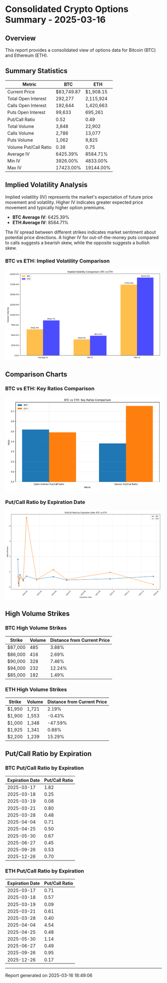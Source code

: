 # Consolidated Crypto Options Summary - 2025-03-16

## Overview

This report provides a consolidated view of options data for Bitcoin (BTC) and Ethereum (ETH).

## Summary Statistics

| Metric | BTC | ETH |
|--------|-----|-----|
| Current Price | $83,749.87 | $1,908.15 |
| Total Open Interest | 292,277 | 2,115,924 |
| Calls Open Interest | 192,644 | 1,420,663 |
| Puts Open Interest | 99,633 | 695,261 |
| Put/Call Ratio | 0.52 | 0.49 |
| Total Volume | 3,848 | 22,902 |
| Calls Volume | 2,786 | 13,077 |
| Puts Volume | 1,062 | 9,825 |
| Volume Put/Call Ratio | 0.38 | 0.75 |
| Average IV | 6425.39% | 8584.71% |
| Min IV | 3926.00% | 4833.00% |
| Max IV | 17423.00% | 19144.00% |

## Implied Volatility Analysis

Implied volatility (IV) represents the market's expectation of future price movement and volatility. Higher IV indicates greater expected price movement and typically higher option premiums.

- **BTC Average IV**: 6425.39%
- **ETH Average IV**: 8584.71%

The IV spread between different strikes indicates market sentiment about potential price directions. A higher IV for out-of-the-money puts compared to calls suggests a bearish skew, while the opposite suggests a bullish skew.

### BTC vs ETH: Implied Volatility Comparison

![Implied Volatility Comparison](iv_comparison_20250316_184905.png)


## Comparison Charts

### BTC vs ETH: Key Ratios Comparison

![BTC vs ETH Ratios](btc_eth_ratios_comparison_20250316_184905.png)

### Put/Call Ratio by Expiration Date

![Put/Call Ratio by Expiration](btc_eth_put_call_comparison_20250316_184905.png)


## High Volume Strikes

### BTC High Volume Strikes

| Strike | Volume | Distance from Current Price |
|--------|--------|----------------------------|
| $87,000 | 485 | 3.88% |
| $86,000 | 416 | 2.69% |
| $90,000 | 328 | 7.46% |
| $94,000 | 232 | 12.24% |
| $85,000 | 182 | 1.49% |

### ETH High Volume Strikes

| Strike | Volume | Distance from Current Price |
|--------|--------|----------------------------|
| $1,950 | 1,721 | 2.19% |
| $1,900 | 1,553 | -0.43% |
| $1,000 | 1,348 | -47.59% |
| $1,925 | 1,341 | 0.88% |
| $2,200 | 1,239 | 15.29% |

## Put/Call Ratio by Expiration

### BTC Put/Call Ratio by Expiration

| Expiration Date | Put/Call Ratio |
|-----------------|----------------|
| 2025-03-17 | 1.82 |
| 2025-03-18 | 0.25 |
| 2025-03-19 | 0.08 |
| 2025-03-21 | 0.80 |
| 2025-03-28 | 0.48 |
| 2025-04-04 | 0.71 |
| 2025-04-25 | 0.50 |
| 2025-05-30 | 0.67 |
| 2025-06-27 | 0.45 |
| 2025-09-26 | 0.53 |
| 2025-12-26 | 0.70 |

### ETH Put/Call Ratio by Expiration

| Expiration Date | Put/Call Ratio |
|-----------------|----------------|
| 2025-03-17 | 0.71 |
| 2025-03-18 | 0.57 |
| 2025-03-19 | 0.09 |
| 2025-03-21 | 0.61 |
| 2025-03-28 | 0.40 |
| 2025-04-04 | 4.54 |
| 2025-04-25 | 0.48 |
| 2025-05-30 | 1.14 |
| 2025-06-27 | 0.49 |
| 2025-09-26 | 0.95 |
| 2025-12-26 | 0.17 |


---

Report generated on 2025-03-16 18:49:06
